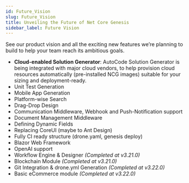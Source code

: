 ```yaml
---
id: Future_Vision
slug: Future_Vision
title: Unveiling the Future of Net Core Genesis
sidebar_label: Future Vision
---
```


See our product vision and all the exciting new features we’re planning to build to help your team reach its ambitious goals.

- **Cloud-enabled Solution Generator**: AutoCode Solution Generator is being integrated with major cloud vendors, to help provision cloud resources automatically (pre-installed NCG images) suitable for your sizing and deployment-ready.
- Unit Test Generation
- Mobile App Generation
- Platform-wise Search
- Drag-Drop Design
- Communication Middleware, Webhook and Push-Notification support
- Document Management Middleware
- Defining Dynamic Fields
- Replacing CoreUI (maybe to Ant Design)
- Fully CI ready structure (drone.yaml, genesis deploy)
- Blazor Web Framework
- OpenAI support
- Workflow Engine & Designer *(Completed at v3.21.0)*
- Blockchain Module *(Completed at v3.21.0)*
- Git Integration & drone.yml Generation *(Completed at v3.22.0)*
- Basic eCommerce module *(Completed at v3.22.0)*
